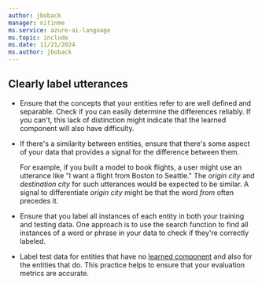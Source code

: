 ```yaml
---
author: jboback
manager: nitinme
ms.service: azure-ai-language
ms.topic: include
ms.date: 11/21/2024
ms.author: jboback
---
```


## Clearly label utterances 

* Ensure that the concepts that your entities refer to are well defined and separable. Check if you can easily determine the differences reliably. If you can't, this lack of distinction might indicate that the learned component will also have difficulty.
* If there's a similarity between entities, ensure that there's some aspect of your data that provides a signal for the difference between them.

    For example, if you built a model to book flights, a user might use an utterance like "I want a flight from Boston to Seattle." The *origin city* and *destination city* for such utterances would be expected to be similar. A signal to differentiate *origin city* might be that the word *from* often precedes it.

* Ensure that you label all instances of each entity in both your training and testing data. One approach is to use the search function to find all instances of a word or phrase in your data to check if they're correctly labeled.
* Label test data for entities that have no [learned component](../concepts/entity-components.md#learned-component) and also for the entities that do. This practice helps to ensure that your evaluation metrics are accurate.